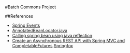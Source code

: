 #Batch Commons Project

##References
  - [Spring Events](http://www.baeldung.com/spring-events)
  - [AnnotatedBeanLocator.java](https://gist.github.com/digulla/5875990)
  - [Calling spring bean using java reflection](https://stackoverflow.com/questions/47427612/calling-spring-bean-using-java-reflection)
  - [Create an Asynchronous REST API with Spring MVC and CompletableFutures](http://carlmartensen.com/completablefuture-deferredresult-async)
[Springfox](https://github.com/springfox/springfox)